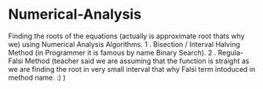 # Numerical-Analysis
Finding the roots of the equations (actually is approximate root thats why we) using Numerical Analysis Algorithms. 
1 . Bisection / Interval Halving Method (in Programmer it is famous by name Binary Search).
2 . Regula-Falsi Method (teacher said we are assuming that the function is straight as we are finding the root in very small
interval that why Falsi term intoduced in method name. :) )
